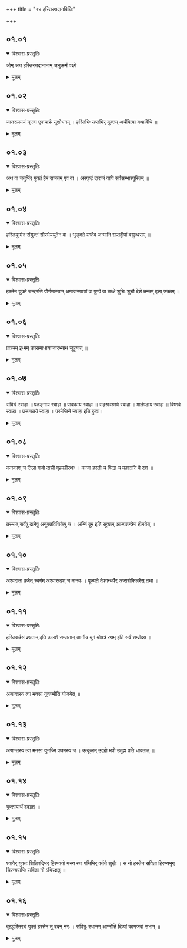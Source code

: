 +++
title = "१४ हस्तिरथदानविधिः"

+++
## ०१.०१

<details open><summary>विश्वास-प्रस्तुतिः</summary>

ओम् अथ हस्तिरथदानानाम् अनुक्रमं वक्ष्ये  
</details>

<details><summary>मूलम्</summary>

ओम् अथ हस्तिरथदानानाम् अनुक्रमं वक्ष्ये  
</details>


## ०१.०२

<details open><summary>विश्वास-प्रस्तुतिः</summary>

जातरूपमयं क्र्त्वा एकचक्रं सुशोभनम् । हस्तिभिः सप्तभिर् युक्तम् अर्चयित्वा यथाविधि ॥  
</details>

<details><summary>मूलम्</summary>

जातरूपमयं क्र्त्वा एकचक्रं सुशोभनम् । हस्तिभिः सप्तभिर् युक्तम् अर्चयित्वा यथाविधि ॥  
</details>


## ०१.०३

<details open><summary>विश्वास-प्रस्तुतिः</summary>

अथ वा चतुर्भिर् युक्तं हैमं राजतम् एव वा । अस्पृष्टं दारुजं वापि सर्वसम्भारपूरितम् ॥  
</details>

<details><summary>मूलम्</summary>

अथ वा चतुर्भिर् युक्तं हैमं राजतम् एव वा । अस्पृष्टं दारुजं वापि सर्वसम्भारपूरितम् ॥  
</details>


## ०१.०४

<details open><summary>विश्वास-प्रस्तुतिः</summary>

हस्तियुग्मेन संयुक्तं सौरभेययुतेन वा । भुङ्क्ते सप्तैव जन्मानि सप्तद्वीपां वसुन्धराम् ॥  
</details>

<details><summary>मूलम्</summary>

हस्तियुग्मेन संयुक्तं सौरभेययुतेन वा । भुङ्क्ते सप्तैव जन्मानि सप्तद्वीपां वसुन्धराम् ॥  
</details>


## ०१.०५

<details open><summary>विश्वास-प्रस्तुतिः</summary>

हस्तेन युक्ते चन्द्रमसि पौर्णमास्याम् अमावास्यायां वा पुण्ये वा ऋक्षे शुचिः शुचौ देशे तन्त्रम् इत्य् उक्तम् ॥  
</details>

<details><summary>मूलम्</summary>

हस्तेन युक्ते चन्द्रमसि पौर्णमास्याम् अमावास्यायां वा पुण्ये वा ऋक्षे शुचिः शुचौ देशे तन्त्रम् इत्य् उक्तम् ॥  
</details>


## ०१.०६

<details open><summary>विश्वास-प्रस्तुतिः</summary>

प्राञ्चम् इध्मम् उपसमाधायान्वारभ्याथ जुहुयात् ॥  
</details>

<details><summary>मूलम्</summary>

प्राञ्चम् इध्मम् उपसमाधायान्वारभ्याथ जुहुयात् ॥  
</details>


## ०१.०७

<details open><summary>विश्वास-प्रस्तुतिः</summary>

सवित्रे स्वाहा ॥ पतङ्गाय स्वाहा ॥ पावकाय स्वाहा ॥ सहस्ररश्मये स्वाहा ॥ मार्तण्डाय स्वाहा ॥ विष्णवे स्वाहा ॥ प्रजापतये स्वाहा ॥ परमेष्ठिने स्वाहा इति हुत्वा।  
</details>

<details><summary>मूलम्</summary>

सवित्रे स्वाहा ॥ पतङ्गाय स्वाहा ॥ पावकाय स्वाहा ॥ सहस्ररश्मये स्वाहा ॥ मार्तण्डाय स्वाहा ॥ विष्णवे स्वाहा ॥ प्रजापतये स्वाहा ॥ परमेष्ठिने स्वाहा इति हुत्वा।  
</details>


## ०१.०८

<details open><summary>विश्वास-प्रस्तुतिः</summary>

कनकाश् च तिला गावो दासी गृहमहीरथाः । कन्या हस्ती च विद्या च महादानि वै दश ॥  
</details>

<details><summary>मूलम्</summary>

कनकाश् च तिला गावो दासी गृहमहीरथाः । कन्या हस्ती च विद्या च महादानि वै दश ॥  
</details>


## ०१.०९

<details open><summary>विश्वास-प्रस्तुतिः</summary>

तस्मात् सर्वेषु दानेषु अनुक्तविधिकेषु च । अग्निं ब्रूम इति सूक्तम् आज्यतन्त्रेण होमयेत् ॥  
</details>

<details><summary>मूलम्</summary>

तस्मात् सर्वेषु दानेषु अनुक्तविधिकेषु च । अग्निं ब्रूम इति सूक्तम् आज्यतन्त्रेण होमयेत् ॥  
</details>


## ०१.१०

<details open><summary>विश्वास-प्रस्तुतिः</summary>

अश्वदाता व्रजेत् स्वर्गम् अश्वारूढश् च मानवः । पूज्यते देवगन्धर्वैर् अप्सरोकिन्नरैस् तथा ॥  
</details>

<details><summary>मूलम्</summary>

अश्वदाता व्रजेत् स्वर्गम् अश्वारूढश् च मानवः । पूज्यते देवगन्धर्वैर् अप्सरोकिन्नरैस् तथा ॥  
</details>


## ०१.११

<details open><summary>विश्वास-प्रस्तुतिः</summary>

हस्तिवर्चसं प्रथताम् इति कलशे सम्पातान् आनीय युगं योक्त्रं रथम् इति सर्वं सम्प्रोक्ष्य ॥  
</details>

<details><summary>मूलम्</summary>

हस्तिवर्चसं प्रथताम् इति कलशे सम्पातान् आनीय युगं योक्त्रं रथम् इति सर्वं सम्प्रोक्ष्य ॥  
</details>


## ०१.१२

<details open><summary>विश्वास-प्रस्तुतिः</summary>

अश्रान्तस्य त्वा मनसा युनज्मीति योजयेत् ॥  
</details>

<details><summary>मूलम्</summary>

अश्रान्तस्य त्वा मनसा युनज्मीति योजयेत् ॥  
</details>


## ०१.१३

<details open><summary>विश्वास-प्रस्तुतिः</summary>

अश्रान्तस्य त्वा मनसा युनज्मि प्रथमस्य च । उत्कूलम् उद्वहो भवो उदुह्य प्रति धावतात् ॥  
</details>

<details><summary>मूलम्</summary>

अश्रान्तस्य त्वा मनसा युनज्मि प्रथमस्य च । उत्कूलम् उद्वहो भवो उदुह्य प्रति धावतात् ॥  
</details>


## ०१.१४

<details open><summary>विश्वास-प्रस्तुतिः</summary>

युक्तायार्थं दद्यात् ॥  
</details>

<details><summary>मूलम्</summary>

युक्तायार्थं दद्यात् ॥  
</details>


## ०१.१५

<details open><summary>विश्वास-प्रस्तुतिः</summary>

श्यावैर् युक्तः शितिपद्भिर् हिरण्ययो यस्य रथः पथिभिर् वर्तते सुखैः । स नो हस्तेन सविता हिरण्यभुग् घिरण्यपाणिः सविता नो ऽभिरक्षतु ॥  
</details>

<details><summary>मूलम्</summary>

श्यावैर् युक्तः शितिपद्भिर् हिरण्ययो यस्य रथः पथिभिर् वर्तते सुखैः । स नो हस्तेन सविता हिरण्यभुग् घिरण्यपाणिः सविता नो ऽभिरक्षतु ॥  
</details>


## ०१.१६

<details open><summary>विश्वास-प्रस्तुतिः</summary>

बृहद्धस्तिरथं युक्तं हस्तेन तु ददन् नरः । सवितुः स्थानम् आप्नोति दिव्यां कामजवां सभाम् ॥
</details>

<details><summary>मूलम्</summary>

बृहद्धस्तिरथं युक्तं हस्तेन तु ददन् नरः । सवितुः स्थानम् आप्नोति दिव्यां कामजवां सभाम् ॥
</details>



